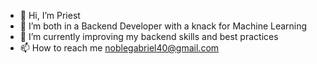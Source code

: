 - 👋 Hi, I’m Priest
- 👀 I’m both in a Backend Developer with a knack for Machine Learning
- 🌱 I’m currently improving my backend skills and best practices
- 📫 How to reach me noblegabriel40@gmail.com

<!---
PRiEsTCSC/PRiEsTCSC is a ✨ special ✨ repository because its `README.md` (this file) appears on your GitHub profile.
You can click the Preview link to take a look at your changes.
--->
